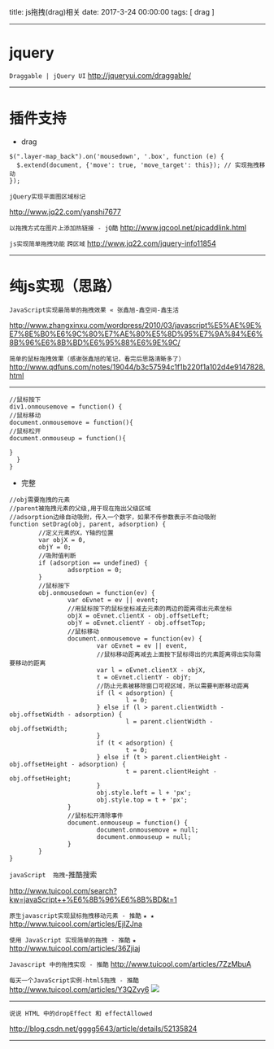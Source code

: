 title: js拖拽(drag)相关
date: 2017-3-24 00:00:00
tags: [ drag ]


---


# jquery
`Draggable | jQuery UI`
http://jqueryui.com/draggable/


---
# 插件支持
 - drag

```
$(".layer-map_back").on('mousedown', '.box', function (e) {
  $.extend(document, {'move': true, 'move_target': this}); // 实现拖拽移动
});
```




`jQuery实现平面图区域标记`

http://www.jq22.com/yanshi7677


`以拖拽方式在图片上添加热链接 - jQ酷`
http://www.jqcool.net/picaddlink.html


`js实现简单拖拽功能` `跨区域`
http://www.jq22.com/jquery-info11854


---
# 纯js实现（思路）
`JavaScript实现最简单的拖拽效果 « 张鑫旭-鑫空间-鑫生活`

http://www.zhangxinxu.com/wordpress/2010/03/javascript%E5%AE%9E%E7%8E%B0%E6%9C%80%E7%AE%80%E5%8D%95%E7%9A%84%E6%8B%96%E6%8B%BD%E6%95%88%E6%9E%9C/


`简单的鼠标拖拽效果（感谢张鑫旭的笔记，看完后思路清晰多了）`
http://www.qdfuns.com/notes/19044/b3c57594c1f1b220f1a102d4e9147828.html


---
```
//鼠标按下
div1.onmousemove = function() {
//鼠标移动
document.onmousemove = function(){
//鼠标松开
document.onmouseup = function(){

}
  }
}
```
- 完整
```
//obj需要拖拽的元素
//parent被拖拽元素的父级,用于现在拖出父级区域
//adsorption边缘自动吸附，传入一个数字，如果不传参数表示不自动吸附
function setDrag(obj, parent, adsorption) {
        //定义元素的X，Y轴的位置
        var objX = 0,
        objY = 0;
        //吸附值判断
        if (adsorption == undefined) {
                adsorption = 0;
        }
        //鼠标按下
        obj.onmousedown = function(ev) {
                var oEvnet = ev || event;
                //用鼠标按下的鼠标坐标减去元素的两边的距离得出元素坐标
                objX = oEvnet.clientX - obj.offsetLeft;
                objY = oEvnet.clientY - obj.offsetTop;
                //鼠标移动
                document.onmousemove = function(ev) {
                        var oEvnet = ev || event,
                        //鼠标移动距离减去上面按下鼠标得出的元素距离得出实际需要移动的距离
                        var l = oEvnet.clientX - objX,
                        t = oEvnet.clientY - objY;
                        //防止元素被移除窗口可视区域，所以需要判断移动距离
                        if (l < adsorption) {
                                l = 0;
                        } else if (l > parent.clientWidth - obj.offsetWidth - adsorption) {
                                l = parent.clientWidth - obj.offsetWidth;
                        }
                        if (t < adsorption) {
                                t = 0;
                        } else if (t > parent.clientHeight - obj.offsetHeight - adsorption) {
                                t = parent.clientHeight - obj.offsetHeight;
                        }
                        obj.style.left = l + 'px';
                        obj.style.top = t + 'px';
                }
                //鼠标松开清除事件
                document.onmouseup = function() {
                        document.onmousemove = null;
                        document.onmouseup = null;
                }
        }
}
```


`javaScript  拖拽`-推酷搜索

http://www.tuicool.com/search?kw=javaScript++%E6%8B%96%E6%8B%BD&t=1


`原生javascript实现鼠标拖拽移动元素 - 推酷` ` ★ ★ `
http://www.tuicool.com/articles/EjIZJna


`使用 JavaScript 实现简单的拖拽 - 推酷`  ` ★ `
http://www.tuicool.com/articles/36Zjiaj



`Javascript 中的拖拽实现 - 推酷`
http://www.tuicool.com/articles/7ZzMbuA


`每天一个JavaScript实例-html5拖拽 - 推酷`
http://www.tuicool.com/articles/Y3QZvy6
![](http://ll-blog.oss-cn-hangzhou.aliyuncs.com/17-8-12/52189036.jpg)


---


`说说 HTML 中的dropEffect 和 effectAllowed`

http://blog.csdn.net/gggg5643/article/details/52135824


---

